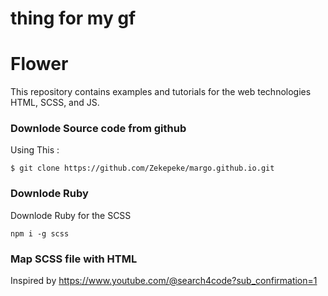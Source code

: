 # thing for my gf

# Flower
This repository contains examples and tutorials for the web technologies HTML, SCSS, and JS.

### Downlode Source code from github
Using This : 

```
$ git clone https://github.com/Zekepeke/margo.github.io.git
```

### Downlode Ruby 
Downlode Ruby for the SCSS
```
npm i -g scss
```

### Map SCSS file with HTML

Inspired by https://www.youtube.com/@search4code?sub_confirmation=1


